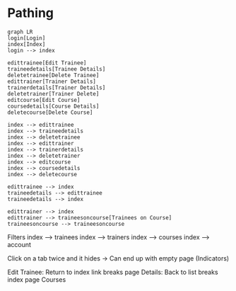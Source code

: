 
# Pathing

```mermaid
graph LR
login[Login]
index[Index]
login --> index

edittrainee[Edit Trainee]
traineedetails[Trainee Details]
deletetrainee[Delete Trainee]
edittrainer[Trainer Details]
trainerdetails[Trainer Details]
deletetrainer[Trainer Delete]
editcourse[Edit Course]
coursedetails[Course Details]
deletecourse[Delete Course]

index --> edittrainee
index --> traineedetails
index --> deletetrainee
index --> edittrainer
index --> trainerdetails
index --> deletetrainer
index --> editcourse
index --> coursedetails
index --> deletecourse

edittrainee --> index
traineedetails --> edittrainee
traineedetails --> index

edittrainer --> index
edittrainer --> traineesoncourse[Trainees on Course]
traineesoncourse --> traineesoncourse

```

Filters
index --> trainees
index --> trainers
index --> courses
index --> account

Click on a tab twice and it hides -> Can end up with empty page (Indicators)

Edit Trainee: Return to index link breaks page
Details: Back to list breaks index page
Courses 

